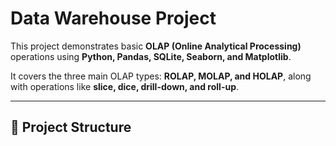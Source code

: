 # Data Warehouse Project

This project demonstrates basic **OLAP (Online Analytical Processing)** operations using **Python, Pandas, SQLite, Seaborn, and Matplotlib**.  

It covers the three main OLAP types: **ROLAP, MOLAP, and HOLAP**, along with operations like **slice, dice, drill-down, and roll-up**.

---

## 📂 Project Structure


